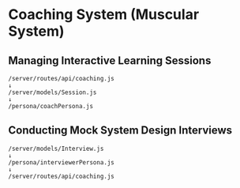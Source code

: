 # Coaching System (Muscular System)

## Managing Interactive Learning Sessions
```
/server/routes/api/coaching.js
↓
/server/models/Session.js
↓
/persona/coachPersona.js
```

## Conducting Mock System Design Interviews
```
/server/models/Interview.js
↓
/persona/interviewerPersona.js
↓
/server/routes/api/coaching.js
```